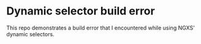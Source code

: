 # Dynamic selector build error

This repo demonstrates a build error that I encountered while using NGXS' dynamic selectors. 
